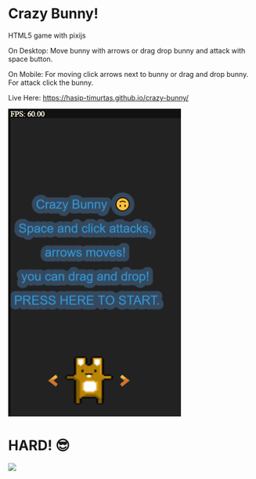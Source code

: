 # Crazy Bunny!
HTML5 game with pixijs

On Desktop: Move bunny with arrows or drag drop bunny and attack with space button.

On Mobile: For moving click arrows next to bunny or drag and drop bunny. For attack click the bunny.

Live Here: https://hasip-timurtas.github.io/crazy-bunny/

![](usage_gif.gif)
 
# HARD! 😎
![](usage_gif2.gif)
